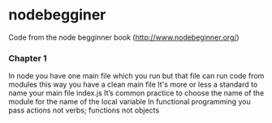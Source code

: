# nodebegginer
Code from the node begginner book (http://www.nodebeginner.org/)

### Chapter 1
In node you have one main file which you run but that file can run code from modules this way you have a clean main file
It's more or less a standard to name your main file index.js
It’s common practice to choose the name of the module for the name of the local variable
In functional programming you pass actions not verbs; functions not objects 
